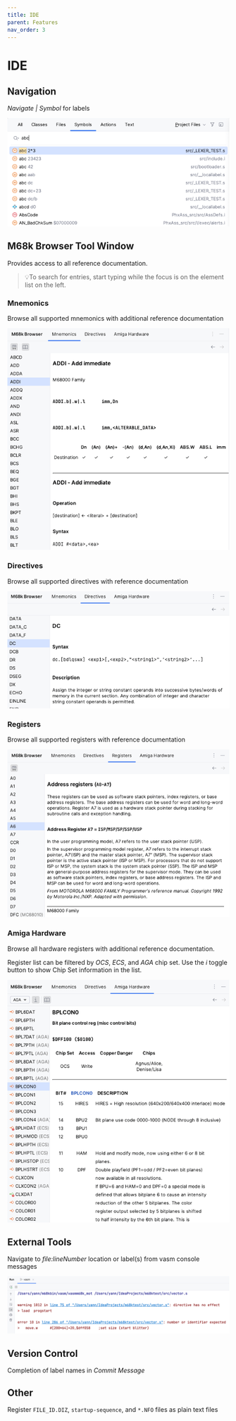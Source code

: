 ```yaml
---
title: IDE
parent: Features
nav_order: 3
---
```


# IDE

## Navigation

*Navigate \| Symbol* for labels

![Goto symbol](../assets/ide/goto_symbol.png)

## M68k Browser Tool Window

Provides access to all reference documentation.

> 💡To search for entries, start typing while the focus is on the element list on the left.

### Mnemonics

Browse all supported mnemonics with additional reference documentation

![Mnemonic reference documentation](../assets/ide/reference_doc.png)

### Directives

Browse all supported directives with reference documentation

![Directive reference documentation](../assets/ide/directive_doc.png)

### Registers

Browse all supported registers with reference documentation

![Register reference documentation](../assets/ide/register_doc.png)

### Amiga Hardware

Browse all hardware registers with additional reference documentation.

Register list can be filtered by _OCS_, _ECS_, and _AGA_ chip set.
Use the _i_ toggle button to show Chip Set information in the list.

![Amiga hardware register documentation](../assets/ide/amiga_hardware_doc.png)

## External Tools

Navigate to _file:lineNumber_ location or label(s) from vasm console messages
                     
![vasm navigation](../assets/ide/vasm_navigation.png)

## Version Control

Completion of label names in _Commit Message_

## Other

Register `FILE_ID.DIZ`, `startup-sequence`, and `*.NFO` files as plain text files

